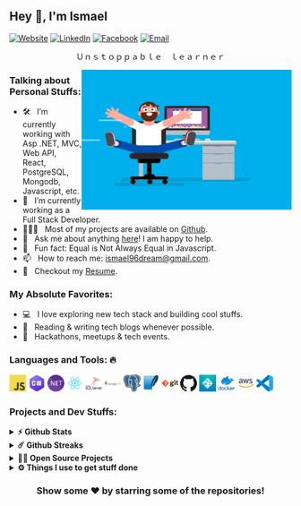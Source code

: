 ## Hey 👋, I'm Ismael

<a href="https://devismael.com"><img alt="Website" src="https://img.shields.io/badge/Website-www.devismael.com-blue?style=flat-square&logo=google-chrome"></a>
<a href="https://www.linkedin.com/in/ismaelmiah/"><img alt="LinkedIn" src="https://img.shields.io/badge/ismaelmiah-linkedIn-brightgreen?style=flat-square&logo=linkedin"></a>
<a href="https://www.facebook.com/ismail96.12/"><img alt="Facebook" src="https://img.shields.io/badge/ismail96.12-facebook-blue?style=flat&logo=facebook"></a>
<a href="mailto:ismail96dream@gmail.com"><img alt="Email" src="https://img.shields.io/badge/Email-ismail96dream@gmail.com-blue?style=flat-square&logo=gmail"></a>

<p align="center">
    Ｕｎｓｔｏｐｐａｂｌｅ　ｌｅａｒｎｅｒ
</p>

<img align="right" height="250" width="375" alt="" src="https://github.com/ismaelmiah/ismaelmiah/blob/master/assets/coder.gif" />

### Talking about Personal Stuffs:

- 🛠 &nbsp; I’m currently working with Asp .NET, MVC, Web API, React, PostgreSQL, Mongodb, Javascript, etc.
- 🚀 &nbsp; I’m currently working as a Full Stack Developer.
- 👨🏻‍💻 &nbsp; Most of my projects are available on [Github](https://github.com/ismaelmiah).
- 💬 &nbsp; Ask me about anything [here](https://github.com/ismaelmiah/ismaelmiah/issues/1)! I am happy to help.
- 👾 &nbsp; Fun fact: Equal is Not Always Equal in Javascript.
- 📫 &nbsp; How to reach me: ismael96dream@gmail.com.
- 📝 &nbsp; Checkout my [Resume](https://github.com/ismaelmiah/ismaelmiah/blob/master/resume.pdf).

### My Absolute Favorites:

- 💻 &nbsp; I love exploring new tech stack and building cool stuffs.
- 📰 &nbsp; Reading & writing tech blogs whenever possible.
- 🍕 &nbsp; Hackathons, meetups & tech events.

### Languages and Tools: 🔥

<code><img height="30" src="https://raw.githubusercontent.com/github/explore/80688e429a7d4ef2fca1e82350fe8e3517d3494d/topics/javascript/javascript.png" style="max-width:100%;"></code>
<code><img height="30" src="https://raw.githubusercontent.com/github/explore/31ea1181d4a76262931a39ca68e0203774a69b60/topics/csharp/csharp.png" style="max-width:100%;"></code>
<code><img height="30" src="https://raw.githubusercontent.com/github/explore/31ea1181d4a76262931a39ca68e0203774a69b60/topics/dotnet/dotnet.png" style="max-width:100%;"></code>
<code><img height="30" src="https://raw.githubusercontent.com/github/explore/80688e429a7d4ef2fca1e82350fe8e3517d3494d/topics/react/react.png" style="max-width:100%;"></code>
<code><img height="30" src="https://raw.githubusercontent.com/github/explore/96943574ba0c0340ba6ea1e6f768e9abe43e34e1/topics/sql-server/sql-server.png" style="max-width:100%;"></code>
<code><img height="30" src="https://raw.githubusercontent.com/github/explore/80688e429a7d4ef2fca1e82350fe8e3517d3494d/topics/mongodb/mongodb.png" style="max-width:100%;"></code>
<code><img height="30" src="https://raw.githubusercontent.com/github/explore/31ea1181d4a76262931a39ca68e0203774a69b60/topics/postgresql/postgresql.png" style="max-width:100%;"></code>
<code><img height="30" src="https://raw.githubusercontent.com/github/explore/31ea1181d4a76262931a39ca68e0203774a69b60/topics/sqlite/sqlite.png" style="max-width:100%;"></code>
<code><img height="30" src="https://raw.githubusercontent.com/github/explore/31ea1181d4a76262931a39ca68e0203774a69b60/topics/git/git.png" style="max-width:100%;"></code>
<code><img height="30" src="https://raw.githubusercontent.com/github/explore/31ea1181d4a76262931a39ca68e0203774a69b60/topics/github/github.png" style="max-width:100%;"></code>
<code><img height="30" src="https://raw.githubusercontent.com/github/explore/31ea1181d4a76262931a39ca68e0203774a69b60/topics/netlify/netlify.png" style="max-width:100%;"></code>
<code><img height="30" src="https://raw.githubusercontent.com/github/explore/31ea1181d4a76262931a39ca68e0203774a69b60/topics/docker/docker.png" style="max-width:100%;"></code>
<code><img height="30" src="https://raw.githubusercontent.com/github/explore/31ea1181d4a76262931a39ca68e0203774a69b60/topics/aws/aws.png" style="max-width:100%;"></code>
<code><img height="30" src="https://raw.githubusercontent.com/github/explore/bbd48b997e8d0bef63f676eca4da5e1f76487b56/topics/visual-studio-code/visual-studio-code.png" style="max-width:100%;"></code>
<br/>

### Projects and Dev Stuffs:

<details>	
  <summary><b>⚡ Github Stats</b></summary>

  <br />
  <img height="180em" src="https://github-readme-stats.vercel.app/api?username=ismaelmiah&show_icons=true&hide_border=true&&count_private=true&include_all_commits=true" />
  <img height="180em" src="https://github-readme-stats.vercel.app/api/top-langs/?username=ismaelmiah&show_icons=true&hide_border=true&layout=compact&langs_count=8"/>
</details>

<details>	
  <summary><b>☄️ Github Streaks</b></summary>

  <br />
  <img height="180em" src="https://github-readme-streak-stats.herokuapp.com/?user=ismaelmiah&hide_border=true" />
</details>

<details>
  <summary><b>🧑‍🚀 Open Source Projects</b></summary>

  <br />
  <table>
    <thead align="center">
      <tr border: none;>
        <td><b>💻 Projects</b></td>
        <td><b>🌟 Stars</b></td>
        <td><b>🍴 Forks</b></td>
        <td><b>🐛 Issues</b></td>
        <td><b>🔔 Pull Requests</b></td>
        <td><b>👨‍💻 Language</b></td>
      </tr>
    </thead>
    <tbody>
      <tr>
	      <td><a href="https://github.com/ismaelmiah/grandnode2"><b>Grandnode2</b></a></td>
        <td><img alt="Stars" src="https://img.shields.io/github/stars/ismaelmiah/grandnode2?style=flat-square&labelColor=343b41"/></td>
        <td><img alt="Forks" src="https://img.shields.io/github/forks/ismaelmiah/grandnode2?style=flat-square&labelColor=343b41"/></td>
        <td><img alt="Issues" src="https://img.shields.io/github/issues/ismaelmiah/grandnode2?style=flat-square"/></td>
        <td><img alt="Pull Requests" src="https://img.shields.io/github/issues-pr/ismaelmiah/grandnode2?style=flat-square"/></td>
        <td><img alt="Language" src="https://img.shields.io/github/languages/top/ismaelmiah/grandnode2?style=flat-square"/></td>
      </tr>
      <tr>
	      <td><a href="https://github.com/ismaelmiah/blogifier"><b> Blogifier</b></a></td>
        <td><img alt="Stars" src="https://img.shields.io/github/stars/ismaelmiah/blogifier?style=flat-square&labelColor=343b41"/></td>
        <td><img alt="Forks" src="https://img.shields.io/github/forks/ismaelmiah/blogifier?style=flat-square&labelColor=343b41"/></td>
        <td><img alt="Issues" src="https://img.shields.io/github/issues/ismaelmiah/blogifier?style=flat-square"/></td>
        <td><img alt="Pull Requests" src="https://img.shields.io/github/issues-pr/ismaelmiah/blogifier?style=flat-square"/></td>
        <td><img alt="Language" src="https://img.shields.io/github/languages/top/ismaelmiah/blogifier?label=javascript&style=flat-square"/></td>
      </tr>
    </tbody>
  </table>
  <br />
</details>
 
<details>	
  <br />
  <summary><b>⚙️ Things I use to get stuff done</b></summary>
  	<ul>
  	    <li><b>OS:</b> Windows 11</li>
	    <li><b>Laptop: </b> Acer Aspire 5 (i5 12th)</li>
  	    <li><b>Browser: </b> Chrome Web Browser</li>
	    <li><b>Code Editor:</b> VSCode - The best editor out there.</li>
	    <li><b>To Stay Updated:</b> Dev.to, Medium, Linkedin and Github.</li>
	    <br />
	</ul>	
</details>

<div align="center">

### Show some ❤️ by starring some of the repositories!

</div>
